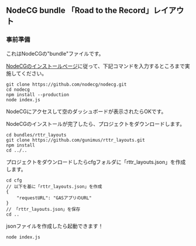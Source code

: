 NodeCG bundle 「Road to the Record」レイアウト
---

### 事前準備
これはNodeCGの"bundle"ファイルです。

[NodeCGのインストールページ](https://nodecg.com/index.html#install)に従って、下記コマンドを入力するところまで実施してください。

```
git clone https://github.com/nodecg/nodecg.git
cd nodecg
npm install --production
node index.js
```
NodeCGにアクセスして空のダッシュボードが表示されたらOKです。

NodeCGのインストールが完了したら、プロジェクトをダウンロードします。
```
cd bundles/rttr_layouts
git clone https://github.com/gunimus/rttr_layouts.git
npm install
cd ../..
```

プロジェクトをダウンロードしたらcfgフォルダに「rttr_layouts.json」を作成します。
```
cd cfg
// 以下を基に「rttr_layouts.json」を作成
{
    "requestURL": "GASアプリのURL"
}
// 「rttr_layouts.json」を保存
cd ..
```

jsonファイルを作成したら起動できます！
```
node index.js
```
